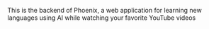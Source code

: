 This is the backend of Phoenix, a web application for learning new languages using AI while watching your favorite YouTube videos